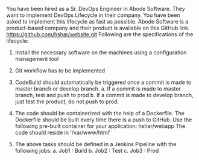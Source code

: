 You have been hired as a Sr. DevOps Engineer in Abode Software. They want to
implement DevOps Lifecycle in their company. You have been asked to
implement this lifecycle as fast as possible. Abode Software is a product-based
company and their product is available on this GitHub link.
https://github.com/hshar/website.git
Following are the specifications of the lifecycle:

1. Install the necessary software on the machines using a configuration
management tool

2. Git workflow has to be implemented

3. CodeBuild should automatically be triggered once a commit is made to
master branch or develop branch.
a. If a commit is made to master branch, test and push to prod
b. If a commit is made to develop branch, just test the product, do not
push to prod.

4. The code should be containerized with the help of a Dockerfile. The
Dockerfile should be built every time there is a push to GitHub. Use the
following pre-built container for your application: hshar/webapp
The code should reside in '/var/www/html'

5. The above tasks should be defined in a Jenkins Pipeline with the following
jobs:
a. Job1 : Build
b. Job2 : Test
c. Job3 : Prod
